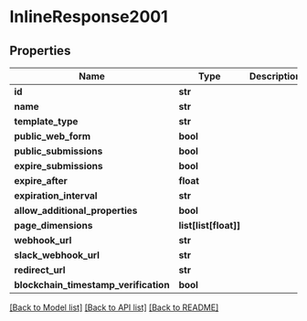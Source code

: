 # InlineResponse2001

## Properties
Name | Type | Description | Notes
------------ | ------------- | ------------- | -------------
**id** | **str** |  |
**name** | **str** |  |
**template_type** | **str** |  |
**public_web_form** | **bool** |  |
**public_submissions** | **bool** |  |
**expire_submissions** | **bool** |  |
**expire_after** | **float** |  | [optional]
**expiration_interval** | **str** |  | [optional]
**allow_additional_properties** | **bool** |  |
**page_dimensions** | **list[list[float]]** |  |
**webhook_url** | **str** |  |
**slack_webhook_url** | **str** |  |
**redirect_url** | **str** |  |
**blockchain_timestamp_verification** | **bool** |  |

[[Back to Model list]](../README.md#documentation-for-models) [[Back to API list]](../README.md#documentation-for-api-endpoints) [[Back to README]](../README.md)


